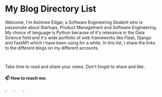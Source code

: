 # My Blog Directory List
Welcome, I'm Asiimwe Edgar, a Software Engineering Student who is passionate about Startups, Product Management and Software Engineering. My choice of language is Python because of it's relevance in the Data Science field and it's wide portfolio of web frameworks like Flask, Django and FastAPI which I have been using for a while. In this list, I share the links to the different blogs on my different accounts.

<br>

Take time to read and share your views. Don't forget to share and like.

#### 📫 How to reach me:
  
[<img src="https://img.icons8.com/color/48/000000/linkedin.png" width="3.5%"/>](https://www.linkedin.com/in/asiimwe-edger-6567aa1b6/)  &nbsp; 
[<img src="https://img.icons8.com/color/48/000000/stackoverflow.png" width="3.5%"/>](https://stackoverflow.com/users/4441059/asiimwe-edgar)  &nbsp; 
<a href="mailto:edgerasiimwe@gmail.com"> <img src="https://img.icons8.com/fluent/48/000000/gmail.png" width="3.5%"/>
